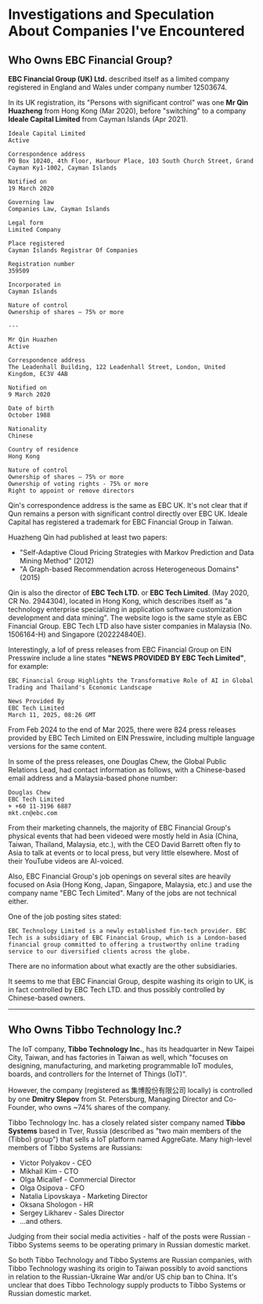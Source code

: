 # Investigations and Speculation About Companies I've Encountered

## Who Owns EBC Financial Group?

**EBC Financial Group (UK) Ltd.** described itself as a limited company registered in England and Wales under company number 12503674.

In its UK registration, its "Persons with significant control" was one **Mr Qin Huazheng** from Hong Kong (Mar 2020), before "switching" to a company **Ideale Capital Limited** from Cayman Islands (Apr 2021).

```
Ideale Capital Limited
Active

Correspondence address
PO Box 10240, 4th Floor, Harbour Place, 103 South Church Street, Grand Cayman Ky1-1002, Cayman Islands

Notified on
19 March 2020

Governing law
Companies Law, Cayman Islands

Legal form
Limited Company

Place registered
Cayman Islands Registrar Of Companies

Registration number
359509

Incorporated in
Cayman Islands

Nature of control
Ownership of shares – 75% or more

---

Mr Qin Huazhen
Active

Correspondence address
The Leadenhall Building, 122 Leadenhall Street, London, United Kingdom, EC3V 4AB

Notified on
9 March 2020

Date of birth
October 1988

Nationality
Chinese

Country of residence
Hong Kong

Nature of control
Ownership of shares – 75% or more
Ownership of voting rights - 75% or more
Right to appoint or remove directors
```

Qin's correspondence address is the same as EBC UK. It's not clear that if Qun remains a person with significant control directly over EBC UK. Ideale Capital has registered a trademark for EBC Financial Group in Taiwan.

Huazheng Qin had published at least two papers:
- "Self-Adaptive Cloud Pricing Strategies with Markov Prediction and Data Mining Method" (2012)
- "A Graph-based Recommendation across Heterogeneous Domains" (2015)

Qin is also the director of **EBC Tech LTD.** or **EBC Tech Limited**. (May 2020, CR No. 2944304), located in Hong Kong, which describes itself as "a technology enterprise specializing in application software customization development and data mining". The website logo is the same style as EBC Financial Group. EBC Tech LTD also have sister companies in Malaysia (No. 1506164-H) and Singapore (202224840E).

Interestingly, a lof of press releases from EBC Financial Group on EIN Presswire include a line states **"NEWS PROVIDED BY EBC Tech Limited"**, for example:

```
EBC Financial Group Highlights the Transformative Role of AI in Global Trading and Thailand's Economic Landscape

News Provided By
EBC Tech Limited
March 11, 2025, 08:26 GMT
```

From Feb 2024 to the end of Mar 2025, there were 824 press releases provided by EBC Tech Limited on EIN Presswire, including multiple language versions for the same content. 

In some of the press releases, one Douglas Chew, the Global Public Relations Lead, had contact information as follows, with a Chinese-based email address and a Malaysia-based phone number:

```
Douglas Chew
EBC Tech Limited
+ +60 11-3196 6887
mkt.cn@ebc.com
```

From their marketing channels, the majority of EBC Financial Group's physical events that had been videoed were mostly held in Asia (China, Taiwan, Thailand, Malaysia, etc.), with the CEO David Barrett often fly to Asia to talk at events or to local press, but very little elsewhere. Most of their YouTube videos are AI-voiced.

Also, EBC Financial Group's job openings on several sites are heavily focused on Asia (Hong Kong, Japan, Singapore, Malaysia, etc.) and use the company name "EBC Tech Limited". Many of the jobs are not technical either.

One of the job posting sites stated:

```
EBC Technology Limited is a newly established fin-tech provider. EBC Tech is a subsidiary of EBC Financial Group, which is a London-based financial group committed to offering a trustworthy online trading service to our diversified clients across the globe.
```

There are no information about what exactly are the other subsidiaries.

It seems to me that EBC Financial Group, despite washing its origin to UK, is in fact controlled by EBC Tech LTD. and thus possibly controlled by Chinese-based owners.

---

## Who Owns Tibbo Technology Inc.?

The IoT company, **Tibbo Technology Inc.**, has its headquarter in New Taipei City, Taiwan, and has factories in Taiwan as well, which "focuses on designing, manufacturing, and marketing programmable IoT modules, boards, and controllers for the Internet of Things (IoT)".

However, the company (registered as 集博股份有限公司 locally) is controlled by one **Dmitry Slepov** from St. Petersburg, Managing Director and Co-Founder, who owns ~74% shares of the company.

Tibbo Technology Inc. has a closely related sister company named **Tibbo Systems** based in Tver, Russia (described as "two main members of the (Tibbo) group") that sells a IoT platform named AggreGate. Many high-level members of Tibbo Systems are Russians:

- Victor Polyakov - CEO 
- Mikhail Kim - CTO
- Olga Micallef - Commercial Director
- Olga Osipova - CFO
- Natalia Lipovskaya - Marketing Director
- Oksana Shologon - HR
- Sergey Likharev - Sales Director
- ...and others.

Judging from their social media activities - half of the posts were Russian - Tibbo Systems seems to be operating primary in Russian domestic market.

So both Tibbo Technology and Tibbo Systems are Russian companies, with Tibbo Technology washing its origin to Taiwan possibly to avoid sanctions in relation to the Russian-Ukraine War and/or US chip ban to China. It's unclear that does Tibbo Technology supply products to Tibbo Systems or Russian domestic market.
